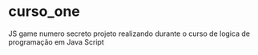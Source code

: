 # curso_one
JS game numero secreto
projeto realizando durante o curso de logica de programação em Java Script
